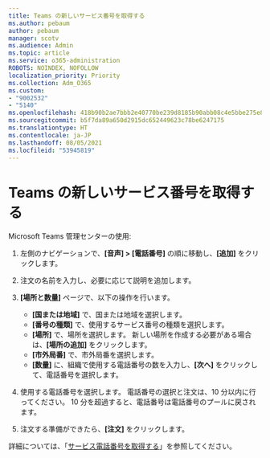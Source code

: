 ```yaml
---
title: Teams の新しいサービス番号を取得する
ms.author: pebaum
author: pebaum
manager: scotv
ms.audience: Admin
ms.topic: article
ms.service: o365-administration
ROBOTS: NOINDEX, NOFOLLOW
localization_priority: Priority
ms.collection: Adm_O365
ms.custom:
- "9002532"
- "5140"
ms.openlocfilehash: 418b90b2ae7bbb2e40770be239d8185b90abb08c4e5bbe275e80f64966e97413
ms.sourcegitcommit: b5f7da89a650d2915dc652449623c78be6247175
ms.translationtype: HT
ms.contentlocale: ja-JP
ms.lasthandoff: 08/05/2021
ms.locfileid: "53945819"
---
```

# <a name="get-new-service-numbers-for-teams"></a>Teams の新しいサービス番号を取得する

Microsoft Teams 管理センターの使用:

1. 左側のナビゲーションで、**[音声] > [電話番号]** の順に移動し、**[追加]** をクリックします。
2. 注文の名前を入力し、必要に応じて説明を追加します。
3. **[場所と数量]** ページで、以下の操作を行います。

    - **[国または地域]** で、国または地域を選択します。
    - **[番号の種類]** で、使用するサービス番号の種類を選択します。
    - **[場所]** で、場所を選択します。 新しい場所を作成する必要がある場合は、**[場所の追加]** をクリックします。
    - **[市外局番]** で、市外局番を選択します。
    - **[数量]** に、組織で使用する電話番号の数を入力し、**[次へ]** をクリックして、電話番号を選択します。
    
4. 使用する電話番号を選択します。 電話番号の選択と注文は、10 分以内に行ってください。 10 分を超過すると、電話番号は電話番号のプールに戻されます。
5. 注文する準備ができたら、**[注文]** をクリックします。

詳細については、「[サービス電話番号を取得する](https://docs.microsoft.com/microsoftteams/getting-service-phone-numbers)」を参照してください。
